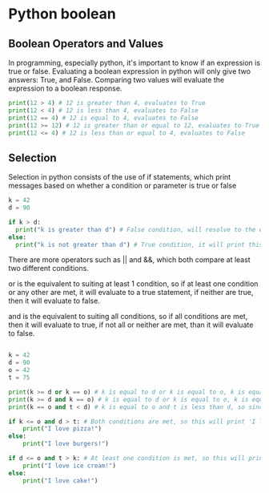 # Python boolean

## Boolean Operators and Values
In programming, especially python, it's important to know if an expression is true or false.
Evaluating a boolean expression in python will only give two answers: True, and False.
Comparing two values will evaluate the expression to a boolean response.

```python
print(12 > 4) # 12 is greater than 4, evaluates to True
print(12 < 4) # 12 is less than 4, evaluates to False
print(12 == 4) # 12 is equal to 4, evaluates to False
print(12 >= 12) # 12 is greater than or equal to 12, evaluates to True
print(12 <= 4) # 12 is less than or equal to 4, evaluates to False
```

## Selection
Selection in python consists of the use of if  statements, which print messages based on whether a condition or parameter is true or false

```python
k = 42
d = 90

if k > d:
  print("k is greater than d") # False condition, will resolve to the else statement
else:
  print("k is not greater than d") # True condition, it will print this string
```

There are more operators such as || and &&, which both compare at least two different conditions.

or is the equivalent to suiting at least 1 condition, so if at least one condition or any other are met, it will evaluate to a true statement, if neither are true, then it will evaluate to false.

and is the equivalent to suiting all conditions, so if all conditions are met, then it will evaluate to true, if not all or neither are met, than it will evaluate to false.

```python

k = 42
d = 90
o = 42
t = 75

print(k >= d or k == o) # k is equal to d or k is equal to o, k is equal to o, so the statement evaluates to True
print(k >= d and k == o) # k is equal to d or k is equal to o, k is equal to o, but k is not greater than or equal to d, since at least both conditions are not met, the statement evaluates to False
print(k == o and t < d) # k is equal to o and t is less than d, so since both conditions are met, this statement evaluates to True

if k <= o and d > t: # Both conditions are met, so this will print 'I love pizza!'
    print("I love pizza!") 
else:
    print("I love burgers!")

if d <= o and t > k: # At least one condition is met, so this will print 'I love ice cream!'
    print("I love ice cream!") 
else:
    print("I love cake!")
```
